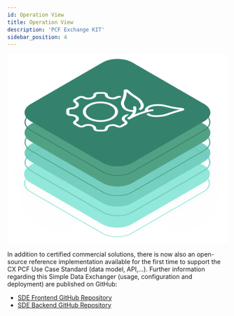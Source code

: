 ```yaml
---
id: Operation View
title: Operation View
description: 'PCF Exchange KIT'
sidebar_position: 4
---
```


![PCF Exchange kit banner](/img/kit-icons/pcf-kit-icon.svg)

In addition to certified commercial solutions, there is now also an open-source reference implementation available for the first time to support the CX PCF Use Case Standard (data model, API,...). Further information regarding this Simple Data Exchanger (usage, configuration and deployment) are published on GitHub:

- [SDE Frontend GitHub Repository](https://github.com/eclipse-tractusx/managed-simple-data-exchanger-frontend)
- [SDE Backend GitHub Repository](https://github.com/eclipse-tractusx/managed-simple-data-exchanger-backend)
